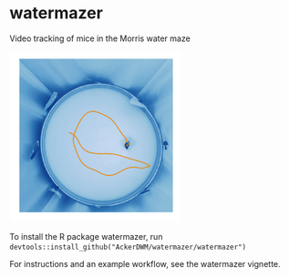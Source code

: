 # watermazer
Video tracking of mice in the Morris water maze

<img src="https://github.com/AckerDWM/watermazer/blob/master/cover-image.png" alt="alt text" width="300" height="300">

To install the R package watermazer, run `devtools::install_github("AckerDWM/watermazer/watermazer")`

For instructions and an example workflow, see the watermazer vignette.

